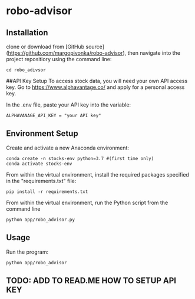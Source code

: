 # robo-advisor

## Installation
clone or download from [GitHub source] (https://github.com/margopivonka/robo-advisor), then navigate into the project repositiory using the command line:

```
cd robo_adivsor
```

##API Key Setup
To access stock data, you will need your own API access key. 
Go to https://www.alphavantage.co/ and apply for a personal access key.

In the .env file, paste your API key into the variable:
```
ALPHAVANAGE_API_KEY = "your API key"
```


## Environment Setup
Create and activate a new Anaconda environment:
```
conda create -n stocks-env python=3.7 #(first time only)
conda activate stocks-env
```

From within the virtual environment, install the required packages specified in the "requirements.txt" file:
```
pip install -r requirements.txt
```

From within the virtual environment, run the Python script from the command line
```
python app/robo_advisor.py
```




## Usage
Run the program:
```
python app/robo_advisor
```

## TODO: ADD TO READ.ME HOW TO SETUP API KEY